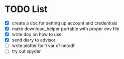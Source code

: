 # TODO List

- [x] create a doc for setting up account and credentials
- [x] make download\_helper portable with proper env file
- [x] write doc on how to use 
- [x] send diary to advisor
- [ ] write plotter for 1 var of netcdf
- [ ] try out spyder
